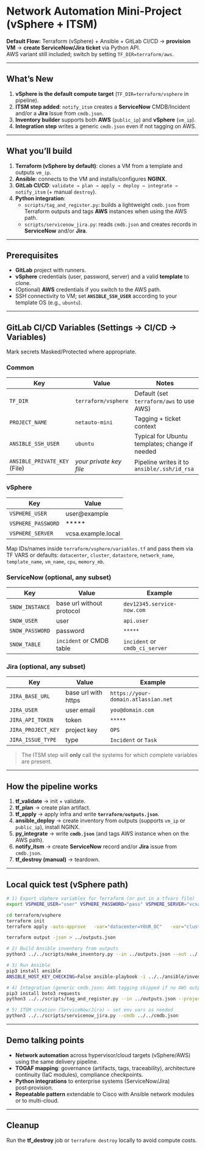 # Network Automation Mini-Project (vSphere + ITSM)
**Default Flow:** Terraform (vSphere) + Ansible + GitLab CI/CD → **provision VM** → **create ServiceNow/Jira ticket** via Python API.  
AWS variant still included; switch by setting `TF_DIR=terraform/aws`.

---

## What’s New
1. **vSphere is the default compute target** (`TF_DIR=terraform/vsphere` in pipeline).
2. **ITSM step added**: `notify_itsm` creates a **ServiceNow** CMDB/Incident and/or a **Jira** Issue from `cmdb.json`.
3. **Inventory builder** supports both **AWS** (`public_ip`) and **vSphere** (`vm_ip`).
4. **Integration step** writes a generic `cmdb.json` even if not tagging on AWS.

---

## What you’ll build
1. **Terraform (vSphere by default)**: clones a VM from a template and outputs `vm_ip`.
2. **Ansible**: connects to the VM and installs/configures **NGINX**.
3. **GitLab CI/CD**: `validate → plan → apply → deploy → integrate → notify_itsm` (+ manual `destroy`).
4. **Python integration**:
   - `scripts/tag_and_register.py`: builds a lightweight `cmdb.json` from Terraform outputs and tags **AWS** instances when using the AWS path.
   - `scripts/servicenow_jira.py`: reads `cmdb.json` and creates records in **ServiceNow** and/or **Jira**.

---

## Prerequisites
- **GitLab** project with runners.
- **vSphere** credentials (user, password, server) and a valid **template** to clone.
- (Optional) **AWS** credentials if you switch to the AWS path.
- SSH connectivity to VM; set **`ANSIBLE_SSH_USER`** according to your template OS (e.g., `ubuntu`).

---

## GitLab CI/CD Variables (Settings → CI/CD → Variables)
Mark secrets Masked/Protected where appropriate.

### Common
| Key | Value | Notes |
|---|---|---|
| `TF_DIR` | `terraform/vsphere` | Default (set `terraform/aws` to use AWS) |
| `PROJECT_NAME` | `netauto-mini` | Tagging + ticket context |
| `ANSIBLE_SSH_USER` | `ubuntu` | Typical for Ubuntu templates; change if needed |
| `ANSIBLE_PRIVATE_KEY` (File) | *your private key file* | Pipeline writes it to `ansible/.ssh/id_rsa` |

### vSphere
| Key | Value |
|---|---|
| `VSPHERE_USER` | user@example |
| `VSPHERE_PASSWORD` | ***** |
| `VSPHERE_SERVER` | vcsa.example.local |

Map IDs/names inside `terraform/vsphere/variables.tf` and pass them via TF VARS or defaults: `datacenter`, `cluster`, `datastore`, `network_name`, `template_name`, `vm_name`, `cpu`, `memory_mb`.

### ServiceNow (optional, any subset)
| Key | Value | Example |
|---|---|---|
| `SNOW_INSTANCE` | base url without protocol | `dev12345.service-now.com` |
| `SNOW_USER` | user | `api.user` |
| `SNOW_PASSWORD` | password | `*****` |
| `SNOW_TABLE` | `incident` or CMDB table | `incident` or `cmdb_ci_server` |

### Jira (optional, any subset)
| Key | Value | Example |
|---|---|---|
| `JIRA_BASE_URL` | base url with https | `https://your-domain.atlassian.net` |
| `JIRA_USER` | user email | `you@domain.com` |
| `JIRA_API_TOKEN` | token | `*****` |
| `JIRA_PROJECT_KEY` | project key | `OPS` |
| `JIRA_ISSUE_TYPE` | type | `Incident` or `Task` |

> The ITSM step will **only** call the systems for which complete variables are present.

---

## How the pipeline works
1. **tf_validate** → init + validate.
2. **tf_plan** → create plan artifact.
3. **tf_apply** → apply infra and write **`terraform/outputs.json`**.
4. **ansible_deploy** → create inventory from outputs (supports `vm_ip` or `public_ip`), install NGINX.
5. **py_integrate** → write **`cmdb.json`** (and tags AWS instance when on the AWS path).
6. **notify_itsm** → create **ServiceNow** record and/or **Jira** issue from `cmdb.json`.
7. **tf_destroy (manual)** → teardown.

---

## Local quick test (vSphere path)
```bash
# 1) Export vSphere variables for Terraform (or put in a tfvars file)
export VSPHERE_USER="user" VSPHERE_PASSWORD="pass" VSPHERE_SERVER="vcsa.local"

cd terraform/vsphere
terraform init
terraform apply -auto-approve   -var="datacenter=YOUR_DC"   -var="cluster=YOUR_CLUSTER"   -var="datastore=YOUR_DATASTORE"   -var="network_name=YOUR_PORTGROUP"   -var="template_name=YOUR_TEMPLATE"   -var="vm_name=netauto-web"

terraform output -json > ../outputs.json

# 2) Build Ansible inventory from outputs
python3 ../../scripts/make_inventory.py --in ../outputs.json --out ../../ansible/inventory.ini

# 3) Run Ansible
pip3 install ansible
ANSIBLE_HOST_KEY_CHECKING=False ansible-playbook -i ../../ansible/inventory.ini ../../ansible/playbook.yml -u ubuntu --private-key ~/.ssh/id_rsa

# 4) Integration (generic cmdb.json; AWS tagging skipped if no AWS outputs)
pip3 install boto3 requests
python3 ../../scripts/tag_and_register.py --in ../outputs.json --project netauto-mini --region us-east-1

# 5) ITSM creation (ServiceNow/Jira) – set env vars as needed
python3 ../../scripts/servicenow_jira.py --cmdb ../../cmdb.json
```

---

## Demo talking points
- **Network automation** across hypervisor/cloud targets (vSphere/AWS) using the same delivery pipeline.
- **TOGAF mapping**: governance (artifacts, tags, traceability), architecture continuity (IaC modules), compliance checkpoints.
- **Python integrations** to enterprise systems (ServiceNow/Jira) post‑provision.
- **Repeatable pattern** extendable to Cisco with Ansible network modules or to multi-cloud.

---

## Cleanup
Run the **tf_destroy** job or `terraform destroy` locally to avoid compute costs.
